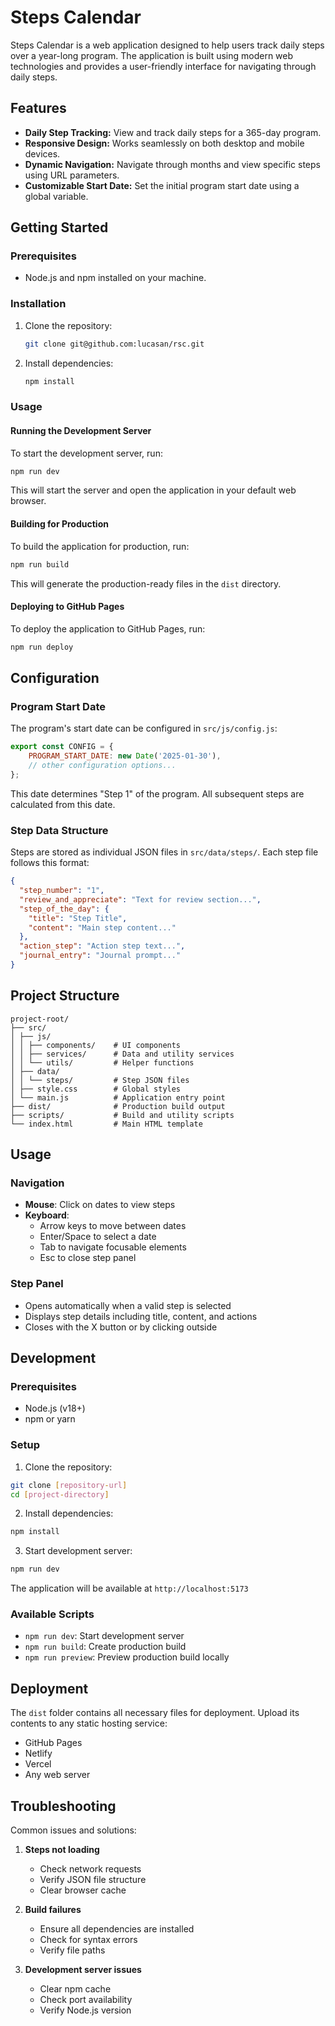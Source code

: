 # Steps Calendar

Steps Calendar is a web application designed to help users track daily steps over a year-long program. The application is built using modern web technologies and provides a user-friendly interface for navigating through daily steps.

## Features

- **Daily Step Tracking:** View and track daily steps for a 365-day program.
- **Responsive Design:** Works seamlessly on both desktop and mobile devices.
- **Dynamic Navigation:** Navigate through months and view specific steps using URL parameters.
- **Customizable Start Date:** Set the initial program start date using a global variable.

## Getting Started

### Prerequisites

- Node.js and npm installed on your machine.

### Installation

1. Clone the repository:

   ```bash
   git clone git@github.com:lucasan/rsc.git
   ```

2. Install dependencies:

   ```bash
   npm install
   ```

### Usage

#### Running the Development Server

To start the development server, run:

```bash
npm run dev
```

This will start the server and open the application in your default web browser.

#### Building for Production

To build the application for production, run:

```bash
npm run build
```

This will generate the production-ready files in the `dist` directory.

#### Deploying to GitHub Pages

To deploy the application to GitHub Pages, run:

```bash
npm run deploy
```

## Configuration

### Program Start Date

The program's start date can be configured in `src/js/config.js`:

```javascript
export const CONFIG = {
    PROGRAM_START_DATE: new Date('2025-01-30'),
    // other configuration options...
};
```

This date determines "Step 1" of the program. All subsequent steps are calculated from this date.

### Step Data Structure

Steps are stored as individual JSON files in `src/data/steps/`. Each step file follows this format:

```json
{
  "step_number": "1",
  "review_and_appreciate": "Text for review section...",
  "step_of_the_day": {
    "title": "Step Title",
    "content": "Main step content..."
  },
  "action_step": "Action step text...",
  "journal_entry": "Journal prompt..."
}
```

## Project Structure

```
project-root/
├── src/
│ ├── js/
│ │ ├── components/    # UI components
│ │ ├── services/      # Data and utility services
│ │ └── utils/         # Helper functions
│ ├── data/
│ │ └── steps/         # Step JSON files
│ ├── style.css        # Global styles
│ └── main.js          # Application entry point
├── dist/              # Production build output
├── scripts/           # Build and utility scripts
└── index.html         # Main HTML template
```

## Usage

### Navigation

- **Mouse**: Click on dates to view steps
- **Keyboard**: 
  - Arrow keys to move between dates
  - Enter/Space to select a date
  - Tab to navigate focusable elements
  - Esc to close step panel

### Step Panel

- Opens automatically when a valid step is selected
- Displays step details including title, content, and actions
- Closes with the X button or by clicking outside

## Development

### Prerequisites

- Node.js (v18+)
- npm or yarn

### Setup

1. Clone the repository:
```bash
git clone [repository-url]
cd [project-directory]
```

2. Install dependencies:
```bash
npm install
```

3. Start development server:
```bash
npm run dev
```

The application will be available at `http://localhost:5173`

### Available Scripts

- `npm run dev`: Start development server
- `npm run build`: Create production build
- `npm run preview`: Preview production build locally

## Deployment

The `dist` folder contains all necessary files for deployment. Upload its contents to any static hosting service:

- GitHub Pages
- Netlify
- Vercel
- Any web server

## Troubleshooting

Common issues and solutions:

1. **Steps not loading**
   - Check network requests
   - Verify JSON file structure
   - Clear browser cache

2. **Build failures**
   - Ensure all dependencies are installed
   - Check for syntax errors
   - Verify file paths

3. **Development server issues**
   - Clear npm cache
   - Check port availability
   - Verify Node.js version